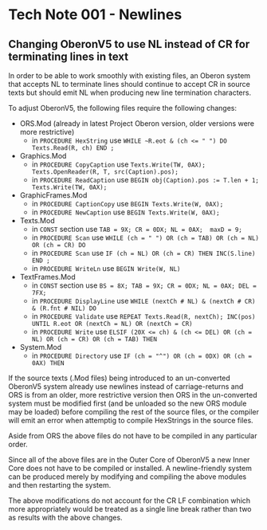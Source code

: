# Tech Note 001 - Newlines
## Changing OberonV5 to use NL instead of CR for terminating lines in text

In order to be able to work smoothly with existing files, an Oberon system that accepts NL to terminate lines should continue to accept CR in source texts but should emit NL when producing new line termination characters.

To adjust OberonV5, the following files require the following changes:
* ORS.Mod (already in latest Project Oberon version, older versions were more restrictive)
    * in `PROCEDURE HexString` use `WHILE ~R.eot & (ch <= " ") DO Texts.Read(R, ch) END ;`
* Graphics.Mod
    * in `PROCEDURE CopyCaption` use `Texts.Write(TW, 0AX); Texts.OpenReader(R, T, src(Caption).pos);`
    * in `PROCEDURE ReadCaption` use `BEGIN obj(Caption).pos := T.len + 1; Texts.Write(TW, 0AX);`
* GraphicFrames.Mod
    * in `PROCEDURE CaptionCopy` use   `BEGIN Texts.Write(W, 0AX);`
    * in `PROCEDURE NewCaption` use   `BEGIN Texts.Write(W, 0AX);`
* Texts.Mod
    * in `CONST` section use   `TAB = 9X; CR = 0DX; NL = 0AX;  maxD = 9;`
    * in `PROCEDURE Scan` use  `WHILE (ch = " ") OR (ch = TAB) OR (ch = NL) OR (ch = CR) DO`
    * in `PROCEDURE Scan` use  `IF (ch = NL) OR (ch = CR) THEN INC(S.line) END ;`
    * in `PROCEDURE WriteLn` use   `BEGIN Write(W, NL)`
* TextFrames.Mod
    * in `CONST` section use     `BS = 8X; TAB = 9X; CR = 0DX; NL = 0AX; DEL = 7FX;`
    * in `PROCEDURE DisplayLine` use     `WHILE (nextCh # NL) & (nextCh # CR) & (R.fnt # NIL) DO`
    * in `PROCEDURE Validate` use       `REPEAT Texts.Read(R, nextCh); INC(pos) UNTIL R.eot OR (nextCh = NL) OR (nextCh = CR)`
    * in `PROCEDURE Write` use     `ELSIF (20X <= ch) & (ch <= DEL) OR (ch = NL) OR (ch = CR) OR (ch = TAB) THEN`
* System.Mod
    * in `PROCEDURE Directory` use     `IF (ch = "^") OR (ch = 0DX) OR (ch = 0AX) THEN`
    
   
If the source texts (.Mod files) being introduced to an un-converted OberonV5 system already use newlines instead of carriage-returns and ORS is from an older, more restrictive version then ORS in the un-converted system must be modified first (and be unloaded so the new ORS module may be loaded) before compiling the rest of the source files, or the compiler will emit an error when attemptig to compile HexStrings in the source files.

Aside from ORS the above files do not have to be compiled in any particular order.

Since all of the above files are in the Outer Core of OberonV5 a new Inner Core does not have to be compiled or installed. A newline-friendly system can be produced merely by modifying and compiling the above modules and then restarting the system.

The above modifications do not account for the CR LF combination which more appropriately would be treated as a single line break rather than two as results with the above changes.
